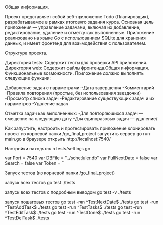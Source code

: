 Общая информация.

Проект представляет собой веб-приложение Todo (Планировщик), разрабатываемое в рамках итогового задания курса. 
Основная цель приложения — управление задачами, включая их добавление, редактирование, удаление и отметку как выполненные. 
Приложение реализовано на языке Go с использованием SQLite для хранения данных, и имеет фронтенд для взаимодействия с пользователем.

Структура проекта.

Директория tests: Содержит тесты для проверки API приложения.
Директория web: Содержит файлы фронтенда.Общая информация.
Функциональные возможности.
Приложение должно выполнять следующие функции:

Добавление задач с параметрами:
-Дата завершения
-Комментарий
-Правила повторения (простые, без использования звездочки)
-Просмотр списка задач
-Редактирование существующих задач и их параметров
-Удаление задач

Отметка задач как выполненных:
-Для повторяющихся задач — смещение на следующую дату
-Для единоразовых задач — удаление/

Как запустить, настроить и протестировать приложение
клонировать проект
из корневой папки /go_final_project запустить сервер go run main.go
в браузере открыть http://localhost:7540/

Настройки находятся в tests/settings.go

var Port = 7540 var DBFile = "../scheduler.db" var FullNextDate = false var Search = false var Token = ``

Запуск тестов (из корневой папки /go_final_project)


запуск всех тестов
go test ./tests

запуск всех тестов с подробным выводом
go test -v ./tests

запуск пошаговых тестов
go test -run ^TestNextDate$ ./tests
go test -run ^TestAddTask$ ./tests
go test -run ^TestTasks$ ./tests
go test -run ^TestEditTask$ ./tests
go test -run ^TestDone$ ./tests
go test -run ^TestDelTask$ ./tests
